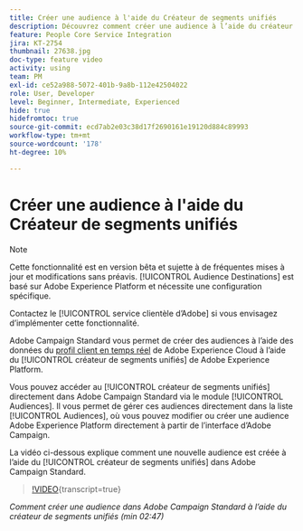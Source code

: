 ```yaml
---
title: Créer une audience à l'aide du Créateur de segments unifiés
description: Découvrez comment créer une audience à l’aide du créateur de segments unifiés
feature: People Core Service Integration
jira: KT-2754
thumbnail: 27638.jpg
doc-type: feature video
activity: using
team: PM
exl-id: ce52a988-5072-401b-9a8b-112e42504022
role: User, Developer
level: Beginner, Intermediate, Experienced
hide: true
hidefromtoc: true
source-git-commit: ecd7ab2e03c38d17f2690161e19120d884c89993
workflow-type: tm+mt
source-wordcount: '178'
ht-degree: 10%

---
```


# Créer une audience à l&#39;aide du Créateur de segments unifiés

>[!NOTE]
>
>Cette fonctionnalité est en version bêta et sujette à de fréquentes mises à jour et modifications sans préavis. [!UICONTROL Audience Destinations] est basé sur Adobe Experience Platform et nécessite une configuration spécifique.
>
>Contactez le [!UICONTROL service clientèle d’Adobe] si vous envisagez d’implémenter cette fonctionnalité.

Adobe Campaign Standard vous permet de créer des audiences à l’aide des données du [profil client en temps réel](https://experienceleague.adobe.com/docs/platform-learn/tutorials/profiles/understanding-the-real-time-customer-profile.html?lang=fr) de Adobe Experience Cloud à l’aide du [!UICONTROL créateur de segments unifiés] de Adobe Experience Platform.

Vous pouvez accéder au [!UICONTROL créateur de segments unifiés] directement dans Adobe Campaign Standard via le module [!UICONTROL Audiences]. Il vous permet de gérer ces audiences directement dans la liste [!UICONTROL Audiences], où vous pouvez modifier ou créer une audience Adobe Experience Platform directement à partir de l’interface d’Adobe Campaign.

La vidéo ci-dessous explique comment une nouvelle audience est créée à l’aide du [!UICONTROL créateur de segments unifiés] dans Adobe Campaign Standard.

>[!VIDEO](https://video.tv.adobe.com/v/27638?learn=on){transcript=true}

*Comment créer une audience dans Adobe Campaign Standard à l’aide du créateur de segments unifiés (min 02:47)*
